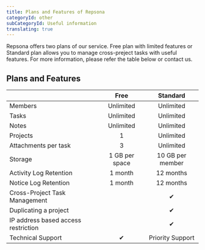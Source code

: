 ```yaml
---
title: Plans and Features of Repsona
categoryId: other
subCategoryId: Useful information
translating: true
---
```


Repsona offers two plans of our service. Free plan with limited features or Standard plan allows you to manage cross-preject tasks with useful features. For more information, please refer the table below or contact us. 

## Plans and Features

|| Free | Standard |
|---|:---:|:---:|
|Members | Unlimited | Unlimited |
|Tasks | Unlimited | Unlimited |
|Notes | Unlimited | Unlimited |
|Projects | 1 | Unlimited |
|Attachments per task | 3 | Unlimited |
|Storage | 1 GB per space | 10 GB per member |
|Activity Log Retention | 1 month | 12 months |
|Notice Log Retention | 1 month | 12 months |
|Cross-Project Task Management|  |✔|
|Duplicating a project|  |✔|
|IP address based access restriction |  |✔|
|Technical Support | ✔ | Priority Support |
